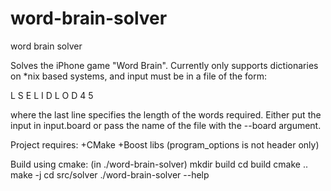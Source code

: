 # word-brain-solver
word brain solver

Solves the iPhone game "Word Brain".  Currently only supports dictionaries on *nix based systems, and input
must be in a file of the form:

L S E
L I D
L O D
4 5

where the last line specifies the length of the words required.  Either put the input in input.board or pass
the name of the file with the --board argument.

Project requires:
+CMake
+Boost libs (program_options is not header only)

Build using cmake:
(in ./word-brain-solver)
mkdir build
cd build
cmake ..
make -j
cd src/solver
./word-brain-solver --help
